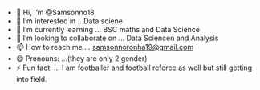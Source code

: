 - 👋 Hi, I’m @Samsonno18
- 👀 I’m interested in ...Data sciene
- 🌱 I’m currently learning ... BSC maths and Data Science
- 💞️ I’m looking to collaborate on ... Data Sciencen and Analysis
- 📫 How to reach me ... samsonnoronha19@gmail.com
- 😄 Pronouns: ...(they are only 2 gender)
- ⚡ Fun fact: ... I am footballer and football referee as well but still getting into field.

<!---
Samsonno18/Samsonno18 is a ✨ special ✨ repository because its `README.md` (this file) appears on your GitHub profile.
You can click the Preview link to take a look at your changes.
--->
